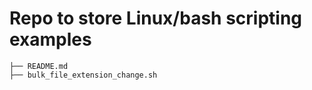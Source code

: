 # Repo to store Linux/bash scripting examples

```
├── README.md
├── bulk_file_extension_change.sh
```
